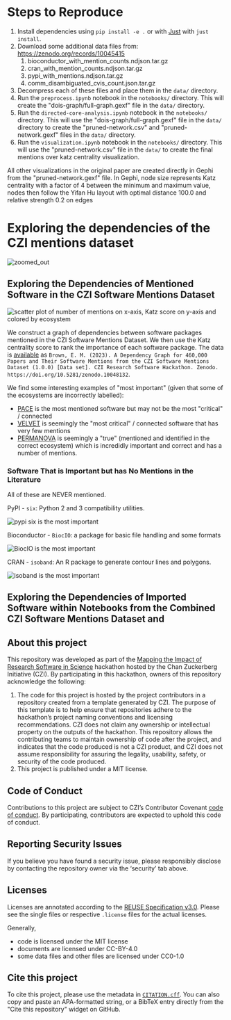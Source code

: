 <!--
SPDX-FileCopyrightText: 2023 Brown, E. M., Nesbitt, A., Hébert-Dufresne, L., Veytsman, B., Pimentel, J. F., Druskat, S., Mietchen, D.

SPDX-License-Identifier: CC-BY-4.0
-->

# Steps to Reproduce

1. Install dependencies using `pip install -e .` or with [Just](https://github.com/casey/just) with `just install`.
2. Download some additional data files from: https://zenodo.org/records/10045415
    1. bioconductor_with_mention_counts.ndjson.tar.gz
    2. cran_with_mention_counts.ndjson.tar.gz
    3. pypi_with_mentions.ndjson.tar.gz
    4. comm_disambiguated_cvis_count.json.tar.gz
3. Decompress each of these files and place them in the `data/` directory.
4. Run the `preprocess.ipynb` notebook in the `notebooks/` directory. This will create the "dois-graph/full-graph.gexf" file in the `data/` directory.
5. Run the `directed-core-analysis.ipynb` notebook in the `notebooks/` directory. This will use the "dois-graph/full-graph.gexf" file in the `data/` directory to create the "pruned-network.csv" and "pruned-network.gexf" files in the `data/` directory.
6. Run the `visualization.ipynb` notebook in the `notebooks/` directory. This will use the "pruned-network.csv" file in the `data/` to create the final mentions over katz centrality visualization.

All other visualizations in the original paper are created directly in Gephi from the "pruned-network.gexf" file. In Gephi, node size represents Katz centrality with a factor of 4 between the minimum and maximum value, nodes then follow the Yifan Hu layout with optimal distance 100.0 and relative strength 0.2 on edges

# Exploring the dependencies of the CZI mentions dataset

![zoomed_out](https://github.com/borisveytsman/SoftwareImpactHackathon2023_Tracing_dependencies/assets/1060/f0a6b5dc-d0b3-4642-9fee-7a389a380b73)


## Exploring the Dependencies of Mentioned Software in the CZI Software Mentions Dataset

![scatter plot of number of mentions on x-axis, Katz score on y-axis and colored by ecosystem](./notebooks/katz-mentions-ecosystem.png)

We construct a graph of dependencies between software packages mentioned in the CZI Software Mentions Dataset. We then use the Katz centrality score to rank the importance of each software package. The data is [available](https://doi.org/10.5281/zenodo.10048132) as `Brown, E. M. (2023). A Dependency Graph for 460,000 Papers and Their Software Mentions from the CZI Software Mentions Dataset (1.0.0) [Data set]. CZI Research Software Hackathon. Zenodo. https://doi.org/10.5281/zenodo.10048132`.

We find some interesting examples of "most important" (given that some of the ecosystems are incorrectly labelled):
* [PACE](https://forensiccoe.org/pace/) is the most mentioned software but may not be the most "critical" / connected
* [VELVET](https://bioinformaticshome.com/tools/wga/descriptions/Velvet.html#gsc.tab=0) is seemingly the "most critical" / connected software that has very few mentions
* [PERMANOVA](https://rdocumentation.org/packages/PERMANOVA/versions/0.2.0/topics/PERMANOVA) is seemingly a "true" (mentioned and identified in the correct ecosystem) which is incredidly important and correct and has a number of mentions.

### Software That is Important but has No Mentions in the Literature

All of these are NEVER mentioned.

PyPI - `six`: Python 2 and 3 compatibility utilities.

![pypi six is the most important](images/1.jpg)

Bioconductor - `BiocIO`: a package for basic file handling and some formats

![BiocIO is the most important](images/2.jpg)

CRAN - `isoband`: An R package to generate contour lines and polygons.

![isoband is the most important](images/3.jpg)


## Exploring the Dependencies of Imported Software within Notebooks from the Combined CZI Software Mentions Dataset and 

## About this project

This repository was developed as part of the [Mapping the Impact of Research Software in Science](https://github.com/chanzuckerberg/software-impact-hackathon-2023) hackathon hosted by the Chan Zuckerberg Initiative (CZI). By participating in this hackathon, owners of this repository acknowledge the following:
1. The code for this project is hosted by the project contributors in a repository created from a template generated by CZI. The purpose of this template is to help ensure that repositories adhere to the hackathon’s project naming conventions and licensing recommendations.  CZI does not claim any ownership or intellectual property on the outputs of the hackathon. This repository allows the contributing teams to maintain ownership of code after the project, and indicates that the code produced is not a CZI product, and CZI does not assume responsibility for assuring the legality, usability, safety, or security of the code produced.
2. This project is published under a MIT license.

## Code of Conduct

Contributions to this project are subject to CZI’s Contributor Covenant [code of conduct](https://github.com/chanzuckerberg/.github/blob/master/CODE_OF_CONDUCT.md). By participating, contributors are expected to uphold this code of conduct. 

## Reporting Security Issues

If you believe you have found a security issue, please responsibly disclose by contacting the repository owner via the ‘security’ tab above.

## Licenses

Licenses are annotated according to the [REUSE Specification v3.0](https://reuse.software/spec/). 
Please see the single files or respective `.license` files for the actual licenses.

Generally, 

- code is licensed under the MIT license
- documents are licensed under CC-BY-4.0
- some data files and other files are licensed under CC0-1.0

## Cite this project

To cite this project, please use the metadata in [`CITATION.cff`](CITATION.cff).
You can also copy and paste an APA-formatted string, or a BibTeX entry directly from the "Cite this repository" widget on GitHub.
